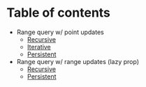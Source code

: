 # Table of contents

* Range query w/ point updates
    * [Recursive](./Recursive%20segment%20tree.cpp)
    * [Iterative](./Iterative%20segment%20tree.cpp)
    * [Persistent](./Persistent%20segment%20tree.cpp)
* Range query w/ range updates (lazy prop)
    * [Recursive](./Recursive%20segment%20tree%20w%20lazy%20prop.cpp)
    * [Persistent](./Persistent%20segment%20tree%20w%20lazy%20prop.cpp)
